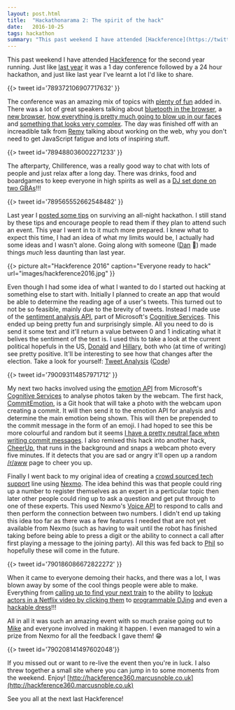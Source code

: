```yaml
---
layout: post.html
title:  "Hackathonarama 2: The spirit of the hack"
date:   2016-10-25
tags: hackathon
summary: "This past weekend I have attended [Hackference](https://twitter.com/hackferencebrum) for the second year running. Just like [last year](/2015-10-06-hackathonarama/) it was a 1 day conference followed by a 24 hour hackathon, and just like last year I've learnt a lot I'd like to share."
---
```


This past weekend I have attended [Hackference](https://twitter.com/hackferencebrum) for the second year running. Just like [last year](/2015-10-06-hackathonarama/) it was a 1 day conference followed by a 24 hour hackathon, and just like last year I've learnt a lot I'd like to share.

{{> tweet id='789372106907717632' }}

The conference was an amazing mix of topics with [plenty of fun](https://twitter.com/Marcus_Noble_/status/789448940966010880) added in. There was a lot of great speakers talking about [bluetooth in the browser](https://twitter.com/Marcus_Noble_/status/789405754318987264), a [new browser](http://servo.org/), [how everything is pretty much going to blow up in our faces](https://twitter.com/JFKingsley/status/790229550076661761) and [something that looks very complex](https://twitter.com/CalEuanHopkins/status/789415734313033728). The day was finished off with an increadible talk from [Remy](https://twitter.com/rem) talking about working on the web, why you don't need to get JavaScript fatigue and lots of inspiring stuff.

{{> tweet id='789488036002271233' }}

The afterparty, Chillference, was a really good way to chat with lots of people and just relax after a long day. There was drinks, food and boardgames to keep everyone in high spirits as well as a [DJ set done on two GBAs](https://twitter.com/hackferencebrum/status/789540149839400960)!!!

{{> tweet id='789565552662548482' }}

Last year I [posted some tips](/2015-10-06-hackathonarama/) on surviving an all-night hackathon. I still stand by these tips and encourage people to read them if they plan to attend such an event. This year I went in to it much more prepared. I knew what to expect this time, I had an idea of what my limits would be, I actually had some ideas and I wasn't alone. Going along with someone ([Dan](https://twitter.com/danielthepope) :wave:) made things _much_ less daunting than last year.

{{> picture alt="Hackference 2016" caption="Everyone ready to hack" url="images/hackference2016.jpg" }}

Even though I had some idea of what I wanted to do I started out hacking at something else to start with. Initially I planned to create an app that would be able to determine the reading age of a user's tweets. This turned out to not be so feasible, mainly due to the brevity of tweets. Instead I made use of the [sentiment analysis API](https://westus.dev.cognitive.microsoft.com/docs/services/TextAnalytics.V2.0/operations/56f30ceeeda5650db055a3c9), part of Microsoft's [Cognitive Services](https://www.microsoft.com/cognitive-services). This ended up being pretty fun and surprisingly simple. All you need to do is send it some text and it'll return a value between 0 and 1 indicating what it belives the sentiment of the text is. I used this to take a look at the current political hopefuls in the US, [Donald](http://tweetanalysis.marcusnoble.co.uk/user/realDonaldTrump) and [Hillary](http://tweetanalysis.marcusnoble.co.uk/user/hillaryclinton), both who (at time of writing) see pretty positive. It'll be interesting to see how that changes after the election. Take a look for yourself: [Tweet Analysis](http://tweetanalysis.marcusnoble.co.uk/) ([Code](https://github.com/AverageMarcus/TweetAnalysis))

{{> tweet id='790093114857971712' }}

My next two hacks involved using the [emotion API](https://www.microsoft.com/cognitive-services/en-us/emotion-api) from Microsoft's [Cognitive Services](https://www.microsoft.com/cognitive-services) to analyse photos taken by the webcam. The first hack, [CommitEmotion](https://github.com/AverageMarcus/CommitEmotion), is a Git hook that will take a photo with the webcam upon creating a commit. It will then send it to the emotion API for analysis and determine the main emotion being shown. This will then be prepended to the commit message in the form of an emoji. I had hoped to see this be more colourful and random but it seems [I have a pretty neutral face when writing commit messages](https://github.com/AverageMarcus/CommitEmotion/commits/master). I also remixed this hack into another hack, [CheerUp](https://github.com/AverageMarcus/CheerUp), that runs in the background and snaps a webcam photo every five minutes. If it detects that you are sad or angry it'll open up a random [/r/aww](https://www.reddit.com/r/aww/) page to cheer you up.

Finally I went back to my original idea of creating a [crowd sourced tech support](https://github.com/AverageMarcus/CrowdSupport) line using [Nexmo](https://www.nexmo.com/). The idea behind this was that people could ring up a number to register themselves as an expert in a perticular topic then later other people could ring up to ask a question and get put through to one of these experts. This used Nexmo's [Voice API](https://www.nexmo.com/products/voice/) to respond to calls and then perform the connection between two numbers. I didn't end up taking this idea too far as there was a few features I needed that are not yet available from Nexmo (such as having to wait until the robot has finished taking before being able to press a digit or the ability to connect a call after first playing a message to the joining party). All this was fed back to [Phil](https://twitter.com/leggetter) so hopefully these will come in the future.

{{> tweet id='790186086672822272' }}

When it came to everyone demoing their hacks, and there was a lot, I was blown away by some of the cool things people were able to make. Everything from [calling up to find your next train](https://twitter.com/hackferencebrum/status/790176783987576833) to the ability to [lookup actors in a Netflix video by clicking them](https://twitter.com/hackferencebrum/status/790166819059462145) to [programmable DJing](https://twitter.com/hackferencebrum/status/790175003555815424) and even a [hackable dress](https://twitter.com/hackferencebrum/status/790196227702947840)!!!

All in all it was such an amazing event with so much praise going out to [Mike](https://twitter.com/ukmadlz) and everyone involved in making it happen. I even managed to win a prize from Nexmo for all the feedback I gave them! :grin:

{{> tweet id='790208141497602048'}}

If you missed out or want to re-live the event then you're in luck. I also threw together a small site where you can jump in to some moments from the weekend. Enjoy! [http://hackference360.marcusnoble.co.uk](http://hackference360.marcusnoble.co.uk)

See you all at the next last Hackference!